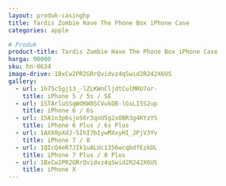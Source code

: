 ```yaml
---
layout: produk-casinghp
title: Tardis Zombie Have The Phone Box iPhone Case
categories: apple

# Produk
product-title: Tardis Zombie Have The Phone Box iPhone Case
harga: 90000
sku: hn-0634
image-drive: 1BxCw2PR2GRrQvidvz4qSwid2R242X6US
gallery:
  - url: 1h75c5gj13_-lZLKWnCljdtCulMRU7or-
    title: iPhone 5 / 5s / SE
  - url: 1STArluSSqWdKW8SCVukDB-lGsLI5S2up
    title: iPhone 6 / 6s
  - url: 15A1n3p6sjoS6r3qoU5g2xOBR3g4KYzYS
    title: iPhone 6 Plus / 6s Plus
  - url: 1AXX0pXdJ-SIhI7bIywMXxyHI_JPjV3Yv
    title: iPhone 7 / 8
  - url: 1QIcQ4eR7JIk1uALUc1356wcqbdfEzkDL
    title: iPhone 7 Plus / 8 Plus
  - url: 1BxCw2PR2GRrQvidvz4qSwid2R242X6US
    title: iPhone X
---
```

